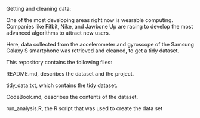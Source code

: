 
Getting and cleaning data:

One of the most developing areas right now is wearable computing. Companies like Fitbit, Nike, and Jawbone Up are racing to develop the most advanced algorithms to attract new users.

Here, data collected from the accelerometer and gyroscope of the Samsung Galaxy S smartphone was retrieved and cleaned, to get a tidy dataset.

This repository contains the following files:

README.md, describes the dataset and the project.

tidy_data.txt, which contains the tidy dataset.

CodeBook.md, describes the contents of the dataset.

run_analysis.R, the R script that was used to create the data set
